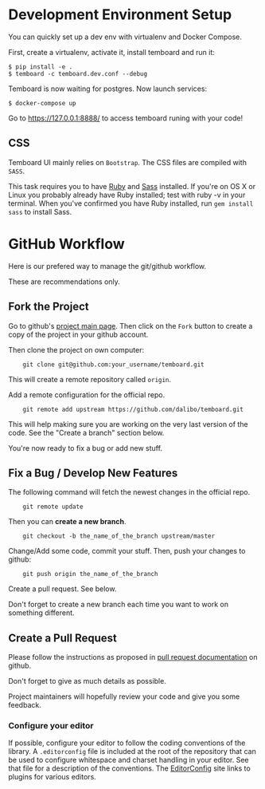 # Development Environment Setup

You can quickly set up a dev env with virtualenv and Docker Compose.

First, create a virtualenv, activate it, install temboard and run it:

``` console
$ pip install -e .
$ temboard -c temboard.dev.conf --debug
```

Temboard is now waiting for postgres. Now launch services:

``` console
$ docker-compose up
```

Go to https://127.0.0.1:8888/ to access temboard runing with your code!

## CSS

Temboard UI mainly relies on `Bootstrap`. The CSS files are compiled with
`SASS`.

This task requires you to have [Ruby](http://www.ruby-lang.org/en/downloads/)
and [Sass](http://sass-lang.com/download.html) installed. If you're on OS X or
Linux you probably already have Ruby installed; test with ruby -v in your
terminal. When you've confirmed you have Ruby installed, run `gem install sass`
to install Sass.


# GitHub Workflow

Here is our prefered way to manage the git/github workflow.

These are recommendations only.

## Fork the Project

Go to github's [project main page](https://github.com/dalibo/temboard). Then click on the `Fork` button to create a copy of the project in your github account.

Then clone the project on own computer:

```
    git clone git@github.com:your_username/temboard.git
```

This will create a remote repository called `origin`.

Add a remote configuration for the official repo.

```
    git remote add upstream https://github.com/dalibo/temboard.git
```

This will help making sure you are working on the very last version of the code. See the "Create a branch" section below.

You're now ready to fix a bug or add new stuff.

## Fix a Bug / Develop New Features


The following command will fetch the newest changes in the official repo.

```
    git remote update
```

Then you can **create a new branch**.

```
    git checkout -b the_name_of_the_branch upstream/master
```

Change/Add some code, commit your stuff. Then, push your changes to github:

```
    git push origin the_name_of_the_branch
```

Create a pull request. See below.

Don't forget to create a new branch each time you want to work on something different.

## Create a Pull Request

Please follow the instructions as proposed in [pull request documentation](https://help.github.com/articles/using-pull-requests) on github.

Don't forget to give as much details as possible.

Project maintainers will hopefully review your code and give you some feedback.

### Configure your editor

If possible, configure your editor to follow the coding conventions of the
library.  A `.editorconfig` file is included at the root of the repository that
can be used to configure whitespace and charset handling in your editor.  See
that file for a description of the conventions.  The [EditorConfig](
http://editorconfig.org/#download) site links to plugins for various editors.
